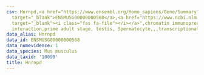 ```yaml
---
csv: Hnrnpd,<a href="https://www.ensembl.org/Homo_sapiens/Gene/Summary?db=core;g=ENSMUSG00000000568"
  target="_blank">ENSMUSG00000000568</a>,<a href="https://www.ncbi.nlm.nih.gov/pubmed/25450459"
  target="_blank"><i class="fas fa-file"></i></a>",chromatin immunoprecipitation assay,direct
  interaction,prime adult stage, testis, Spermatocyte,,,transcriptional regulation,
data_alias: Hnrnpd
data_id: ENSMUSG00000000568
data_numevidence: 1
data_species: Mus musculus
data_taxid: '10090'
title: Hnrnpd
---
```

